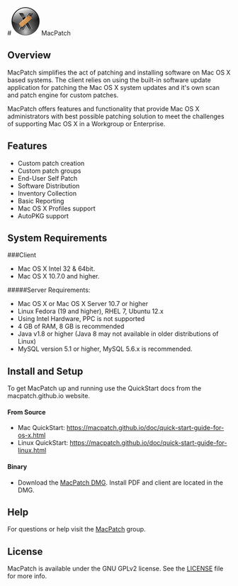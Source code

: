 #![MPLogo](Images/MPLogo_64x64.png "MPLogo") MacPatch

## Overview
MacPatch simplifies the act of patching and installing software on Mac OS X based systems. The client relies on using the built-in software update application for patching the Mac OS X system updates and it's own scan and patch engine for custom patches. 

MacPatch offers features and functionality that provide Mac OS X administrators with best possible patching solution to meet the challenges of supporting Mac OS X in a Workgroup or Enterprise.

## Features

* Custom patch creation
* Custom patch groups
* End-User Self Patch
* Software Distribution
* Inventory Collection
* Basic Reporting
* Mac OS X Profiles support
* AutoPKG support

## System Requirements

###Client
* Mac OS X Intel 32 & 64bit.  
* Mac OS X 10.7.0 and higher.

#####Server Requirements:
* Mac OS X or Mac OS X Server 10.7 or higher 
* Linux Fedora (19 and higher), RHEL 7, Ubuntu 12.x
* Using Intel Hardware, PPC is not supported
* 4 GB of RAM, 8 GB is recommended
* Java v1.8 or higher (Java 8 may not available in older distributions of Linux)
* MySQL version 5.1 or higher, MySQL 5.6.x is recommended.

## Install and Setup
To get MacPatch up and running use the QuickStart docs from the macpatch.github.io website.

#### From Source
* Mac QuickStart: https://macpatch.github.io/doc/quick-start-guide-for-os-x.html
* Linux QuickStart: https://macpatch.github.io/doc/quick-start-guide-for-linux.html

#### Binary
* Download the [MacPatch DMG](https://github.com/SMSG-MAC-DEV/MacPatch/releases/latest). Install PDF and client are located in the DMG.

## Help
For questions or help visit the [MacPatch](https://groups.google.com/d/forum/macpatch) group.

## License

MacPatch is available under the GNU GPLv2 license. See the [LICENSE](LICENSE "License") file for more info.
